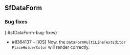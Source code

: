 ## SfDataForm

### Bug fixes
{:#sfDataForm-bug-fixes}

* \#II364137 –  [iOS] Now, the `DataFormMultiLineTextEditor` `PlaceHolderColor` will render correctly.
